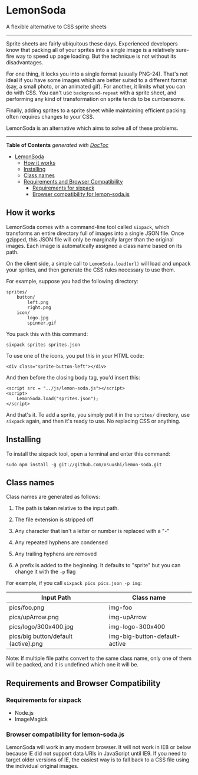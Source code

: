 # LemonSoda

A flexible alternative to CSS sprite sheets

***

Sprite sheets are fairly ubiquitous these days. Experienced developers know that packing all of
your sprites into a single image is a relatively sure-fire way to speed up page loading. But the
technique is not without its disadvantages.

For one thing, it locks you into a single format (usually PNG-24). That's not ideal if you have some
images which are better suited to a different format (say, a small photo, or an animated gif). For
another, it limits what you can do with CSS. You can't use `background-repeat` with a sprite sheet,
and performing any kind of transformation on sprite tends to be cumbersome.

Finally, adding sprites to a sprite sheet while maintaining efficient packing often requires changes
to your CSS.

LemonSoda is an alternative which aims to solve all of these problems.

***

**Table of Contents**  *generated with [DocToc](http://doctoc.herokuapp.com/)*

- [LemonSoda](#lemonsoda)
	- [How it works](#how-it-works)
	- [Installing](#installing)
	- [Class names](#class-names)
	- [Requirements and Browser Compatibility](#requirements-and-browser-compatibility)
		- [Requirements for sixpack](#requirements-for-sixpack)
		- [Browser compatibility for lemon-soda.js](#browser-compatibility-for-lemon-sodajs)

## How it works

LemonSoda comes with a command-line tool called `sixpack`, which transforms an entire directory full
of images into a single JSON file. Once gzipped, this JSON file will only be marginally larger than
the original images. Each image is automatically assigned a class name based on its path.

On the client side, a simple call to `LemonSoda.load(url)` will load and unpack your sprites, and
then generate the CSS rules necessary to use them.

For example, suppose you had the following directory:

    sprites/
        button/
            left.png
            right.png
        icon/
            logo.jpg
            spinner.gif

You pack this with this command:

    sixpack sprites sprites.json

To use one of the icons, you put this in your HTML code:

    <div class="sprite-button-left"></div>

And then before the closing body tag, you'd insert this:

    <script src = "../js/lemon-soda.js"></script>
    <script>
        LemonSoda.load("sprites.json");
    </script>

And that's it. To add a sprite, you simply put it in the `sprites/` directory, use `sixpack` again,
and then it's ready to use. No replacing CSS or anything.

## Installing

To install the sixpack tool, open a terminal and enter this command:

    sudo npm install -g git://github.com/osuushi/lemon-soda.git


## Class names

Class names are generated as follows:

1. The path is taken relative to the input path.

1. The file extension is stripped off

1. Any character that isn't a letter or number is replaced with a "-"

1. Any repeated hyphens are condensed

1. Any trailing hyphens are removed

1. A prefix is added to the beginning. It defaults to "sprite" but you can change it with the `-p`
flag

For example, if you call `sixpack pics pics.json -p img`:

| Input Path                                    | Class name                                    |
| --------------------------------------------- | --------------------------------------------- |
| pics/foo.png                                  | img-foo                                       |
| pics/upArrow.png                              | img-upArrow                                   |
| pics/logo/300x400.jpg                         | img-logo-300x400                              |
| pics/big button/default (active).png          | img-big-button-default-active                 |

Note: If multiple file paths convert to the same class name, only one of them will be packed, and
it is undefined which one it will be.

## Requirements and Browser Compatibility

### Requirements for sixpack

* Node.js
* ImageMagick

### Browser compatibility for lemon-soda.js

LemonSoda will work in any modern browser. It will not work in IE8 or below because IE did not
support data URIs in JavaScript until IE9. If you need to target older versions of IE, the easiest
way is to fall back to a CSS file using the individual original images.
